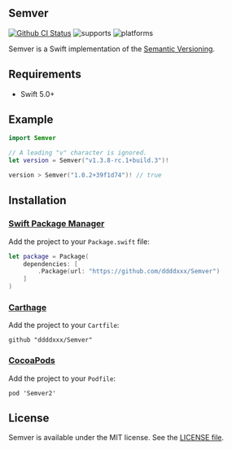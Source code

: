 ## Semver

[![Github CI Status](https://github.com/ddddxxx/Semver/workflows/CI/badge.svg)](https://github.com/ddddxxx/Semver/actions)
![supports](https://img.shields.io/badge/supports-Swift_PM%20%7C%20Carthage-brightgreen.svg)
![platforms](https://img.shields.io/badge/platforms-Linux%20%7C%20macOS%20%7C%20iOS%20%7C%20tvOS%20%7C%20watchOS-lightgrey.svg)

Semver is a Swift implementation of the [Semantic Versioning](http://semver.org/).

## Requirements

- Swift 5.0+

## Example

```swift
import Semver

// A leading "v" character is ignored.
let version = Semver("v1.3.8-rc.1+build.3")!

version > Semver("1.0.2+39f1d74")! // true
```

## Installation

### [Swift Package Manager](https://github.com/apple/swift-package-manager)

Add the project to your `Package.swift` file:

```swift
let package = Package(
    dependencies: [
        .Package(url: "https://github.com/ddddxxx/Semver")
    ]
)
```

### [Carthage](https://github.com/Carthage/Carthage)

Add the project to your `Cartfile`:

```
github "ddddxxx/Semver"
```

### [CocoaPods](https://cocoapods.org)

Add the project to your `Podfile`:

```
pod 'Semver2'
```

## License

Semver is available under the MIT license. See the [LICENSE file](LICENSE).
